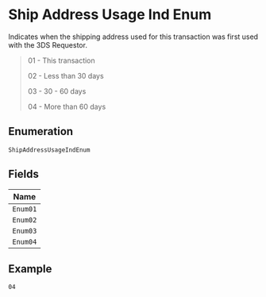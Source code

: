 
# Ship Address Usage Ind Enum

Indicates when the shipping address used for this transaction was first used with the 3DS Requestor.

> 01 - This transaction
> 
> 02 - Less than 30 days
> 
> 03 - 30 - 60 days
> 
> 04 - More than 60 days

## Enumeration

`ShipAddressUsageIndEnum`

## Fields

| Name |
|  --- |
| `Enum01` |
| `Enum02` |
| `Enum03` |
| `Enum04` |

## Example

```
04
```

